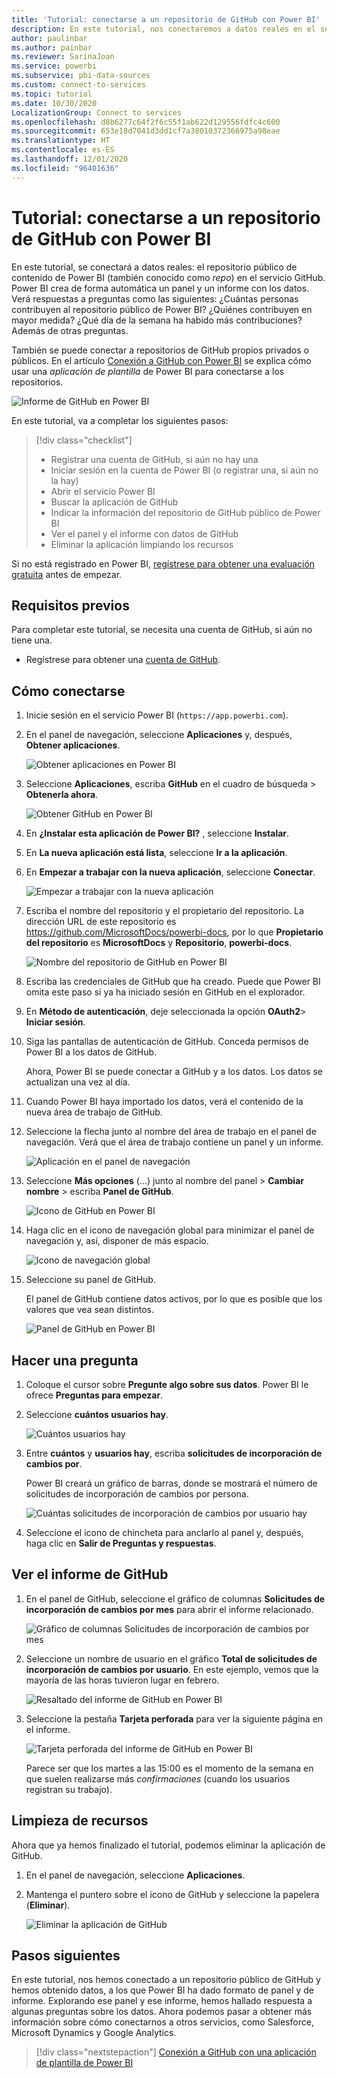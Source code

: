 ```yaml
---
title: 'Tutorial: conectarse a un repositorio de GitHub con Power BI'
description: En este tutorial, nos conectaremos a datos reales en el servicio de GitHub con Power BI. Power BI creará automáticamente paneles e informes.
author: paulinbar
ms.author: painbar
ms.reviewer: SarinaJoan
ms.service: powerbi
ms.subservice: pbi-data-sources
ms.custom: connect-to-services
ms.topic: tutorial
ms.date: 10/30/2020
LocalizationGroup: Connect to services
ms.openlocfilehash: d8b6277c64f2f6c55f1ab622d129556fdfc4c600
ms.sourcegitcommit: 653e18d7041d3dd1cf7a38010372366975a98eae
ms.translationtype: HT
ms.contentlocale: es-ES
ms.lasthandoff: 12/01/2020
ms.locfileid: "96401636"
---
```

# <a name="tutorial-connect-to-a-github-repo-with-power-bi"></a>Tutorial: conectarse a un repositorio de GitHub con Power BI
En este tutorial, se conectará a datos reales: el repositorio público de contenido de Power BI (también conocido como *repo*) en el servicio GitHub. Power BI crea de forma automática un panel y un informe con los datos. Verá respuestas a preguntas como las siguientes: ¿Cuántas personas contribuyen al repositorio público de Power BI? ¿Quiénes contribuyen en mayor medida? ¿Qué día de la semana ha habido más contribuciones? Además de otras preguntas. 

También se puede conectar a repositorios de GitHub propios privados o públicos. En el artículo [Conexión a GitHub con Power BI](service-connect-to-github.md) se explica cómo usar una *aplicación de plantilla* de Power BI para conectarse a los repositorios.

![Informe de GitHub en Power BI](media/service-tutorial-connect-to-github/power-bi-github-app-tutorial-punch-card.png)

En este tutorial, va a completar los siguientes pasos:

> [!div class="checklist"]
> * Registrar una cuenta de GitHub, si aún no hay una 
> * Iniciar sesión en la cuenta de Power BI (o registrar una, si aún no la hay)
> * Abrir el servicio Power BI
> * Buscar la aplicación de GitHub
> * Indicar la información del repositorio de GitHub público de Power BI
> * Ver el panel y el informe con datos de GitHub
> * Eliminar la aplicación limpiando los recursos

Si no está registrado en Power BI, [regístrese para obtener una evaluación gratuita](https://app.powerbi.com/signupredirect?pbi_source=web) antes de empezar.

## <a name="prerequisites"></a>Requisitos previos

Para completar este tutorial, se necesita una cuenta de GitHub, si aún no tiene una. 

- Regístrese para obtener una [cuenta de GitHub](/contribute/get-started-setup-github).


## <a name="how-to-connect"></a>Cómo conectarse
1. Inicie sesión en el servicio Power BI (`https://app.powerbi.com`). 
2. En el panel de navegación, seleccione **Aplicaciones** y, después, **Obtener aplicaciones**.
   
   ![Obtener aplicaciones en Power BI](media/service-tutorial-connect-to-github/power-bi-github-app-tutorial.png) 

3. Seleccione **Aplicaciones**, escriba **GitHub** en el cuadro de búsqueda > **Obtenerla ahora**.
   
   ![Obtener GitHub en Power BI](media/service-tutorial-connect-to-github/power-bi-github-app-tutorial-app-source.png) 

4. En **¿Instalar esta aplicación de Power BI?** , seleccione **Instalar**.
5. En **La nueva aplicación está lista**, seleccione **Ir a la aplicación**.
6. En **Empezar a trabajar con la nueva aplicación**, seleccione **Conectar**.

    ![Empezar a trabajar con la nueva aplicación](media/service-tutorial-connect-to-github/power-bi-new-app-connect-get-started.png)

7. Escriba el nombre del repositorio y el propietario del repositorio. La dirección URL de este repositorio es https://github.com/MicrosoftDocs/powerbi-docs, por lo que **Propietario del repositorio** es **MicrosoftDocs** y **Repositorio**, **powerbi-docs**. 
   
    ![Nombre del repositorio de GitHub en Power BI](media/service-tutorial-connect-to-github/power-bi-github-app-tutorial-connect.png)

5. Escriba las credenciales de GitHub que ha creado. Puede que Power BI omita este paso si ya ha iniciado sesión en GitHub en el explorador. 

6. En **Método de autenticación**, deje seleccionada la opción **OAuth2**\> **Iniciar sesión**.

7. Siga las pantallas de autenticación de GitHub. Conceda permisos de Power BI a los datos de GitHub.
   
   Ahora, Power BI se puede conectar a GitHub y a los datos.  Los datos se actualizan una vez al día.

8. Cuando Power BI haya importado los datos, verá el contenido de la nueva área de trabajo de GitHub. 
9. Seleccione la flecha junto al nombre del área de trabajo en el panel de navegación. Verá que el área de trabajo contiene un panel y un informe. 

    ![Aplicación en el panel de navegación](media/service-tutorial-connect-to-github/power-bi-github-app-tutorial-left-nav-expanded.png)

10. Seleccione **Más opciones** (…) junto al nombre del panel > **Cambiar nombre** > escriba **Panel de GitHub**.
 
    ![Icono de GitHub en Power BI](media/service-tutorial-connect-to-github/power-bi-github-app-tutorial-left-nav.png) 

8. Haga clic en el icono de navegación global para minimizar el panel de navegación y, así, disponer de más espacio.

    ![Icono de navegación global](media/service-tutorial-connect-to-github/power-bi-global-navigation-icon.png)

10. Seleccione su panel de GitHub.
    
    El panel de GitHub contiene datos activos, por lo que es posible que los valores que vea sean distintos.

    ![Panel de GitHub en Power BI](media/service-tutorial-connect-to-github/power-bi-github-app-tutorial-new-dashboard.png)

    

## <a name="ask-a-question"></a>Hacer una pregunta

1. Coloque el cursor sobre **Pregunte algo sobre sus datos**. Power BI le ofrece **Preguntas para empezar**. 

1. Seleccione **cuántos usuarios hay**.
 
    ![Cuántos usuarios hay](media/service-tutorial-connect-to-github/power-bi-github-app-tutorial-qna-how-many-users.png)

13. Entre **cuántos** y **usuarios hay**, escriba **solicitudes de incorporación de cambios por**. 

     Power BI creará un gráfico de barras, donde se mostrará el número de solicitudes de incorporación de cambios por persona.

    ![Cuántas solicitudes de incorporación de cambios por usuario hay](media/service-tutorial-connect-to-github/power-bi-github-app-tutorial-qna-how-many-prs.png)


13. Seleccione el icono de chincheta para anclarlo al panel y, después, haga clic en **Salir de Preguntas y respuestas**.

## <a name="view-the-github-report"></a>Ver el informe de GitHub 

1. En el panel de GitHub, seleccione el gráfico de columnas **Solicitudes de incorporación de cambios por mes** para abrir el informe relacionado.

    ![Gráfico de columnas Solicitudes de incorporación de cambios por mes](media/service-tutorial-connect-to-github/power-bi-github-app-tutorial-column-chart.png)

2. Seleccione un nombre de usuario en el gráfico **Total de solicitudes de incorporación de cambios por usuario**. En este ejemplo, vemos que la mayoría de las horas tuvieron lugar en febrero.

    ![Resaltado del informe de GitHub en Power BI](media/service-tutorial-connect-to-github/power-bi-github-app-tutorial-cross-filter-total-prs.png)

3. Seleccione la pestaña **Tarjeta perforada** para ver la siguiente página en el informe. 
 
    ![Tarjeta perforada del informe de GitHub en Power BI](media/service-tutorial-connect-to-github/power-bi-github-app-tutorial-tues-3pm.png)

    Parece ser que los martes a las 15:00 es el momento de la semana en que suelen realizarse más *confirmaciones* (cuando los usuarios registran su trabajo).

## <a name="clean-up-resources"></a>Limpieza de recursos

Ahora que ya hemos finalizado el tutorial, podemos eliminar la aplicación de GitHub. 

1. En el panel de navegación, seleccione **Aplicaciones**.
2. Mantenga el puntero sobre el icono de GitHub y seleccione la papelera (**Eliminar**).

    ![Eliminar la aplicación de GitHub](media/service-tutorial-connect-to-github/power-bi-github-app-tutorial-delete.png)

## <a name="next-steps"></a>Pasos siguientes

En este tutorial, nos hemos conectado a un repositorio público de GitHub y hemos obtenido datos, a los que Power BI ha dado formato de panel y de informe. Explorando ese panel y ese informe, hemos hallado respuesta a algunas preguntas sobre los datos. Ahora podemos pasar a obtener más información sobre cómo conectarnos a otros servicios, como Salesforce, Microsoft Dynamics y Google Analytics. 
 
> [!div class="nextstepaction"]
> [Conexión a GitHub con una aplicación de plantilla de Power BI](service-connect-to-github.md)
